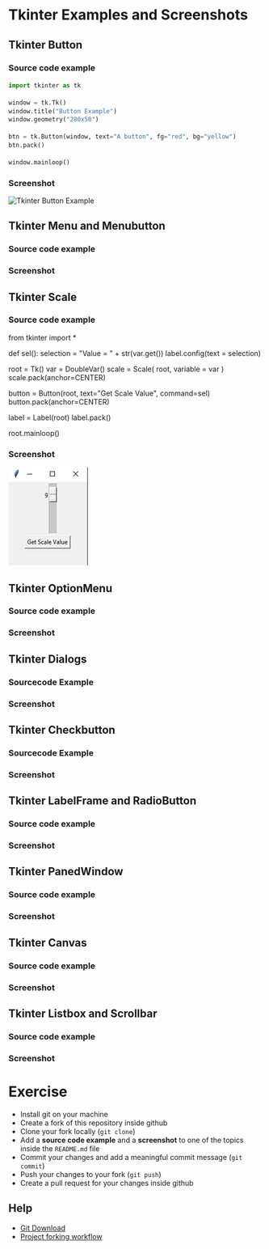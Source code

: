 # Tkinter Examples and Screenshots

## Tkinter Button

### Source code example

```python
import tkinter as tk

window = tk.Tk()
window.title("Button Example")
window.geometry("280x50")

btn = tk.Button(window, text="A button", fg="red", bg="yellow")
btn.pack()

window.mainloop()

```

### Screenshot
![Tkinter Button Example](tkinter_button.png "Tkinter Button Example")


## Tkinter Menu and Menubutton

### Source code example

### Screenshot


## Tkinter Scale


### Source code example

from tkinter import *

def sel():
   selection = "Value = " + str(var.get())
   label.config(text = selection)

root = Tk()
var = DoubleVar()
scale = Scale( root, variable = var )
scale.pack(anchor=CENTER)

button = Button(root, text="Get Scale Value", command=sel)
button.pack(anchor=CENTER)

label = Label(root)
label.pack()

root.mainloop()


### Screenshot
![Tkinter Scale Example](tkinter_scale.png "Tkinter Scale Example")

## Tkinter OptionMenu

### Source code example

### Screenshot


## Tkinter Dialogs

### Sourcecode Example

### Screenshot


## Tkinter Checkbutton

### Sourcecode Example

### Screenshot


## Tkinter LabelFrame and RadioButton

### Source code example

### Screenshot


## Tkinter PanedWindow

### Source code example

### Screenshot


## Tkinter Canvas

### Source code example

### Screenshot


## Tkinter Listbox and Scrollbar

### Source code example

### Screenshot


# Exercise
 - Install git on your machine
 - Create a fork of this repository inside github
 - Clone your fork locally (`git clone`)
 - Add a **source code example** and a **screenshot** to one of the topics inside the `README.md` file
 - Commit your changes and add a meaningful commit message (`git commit`)
 - Push your changes to your fork (`git push`)
 - Create a pull request for your changes inside github
 
## Help
 - [Git Download](https://git-scm.com/downloads)
 - [Project forking workflow](https://guides.github.com/activities/forking/)

